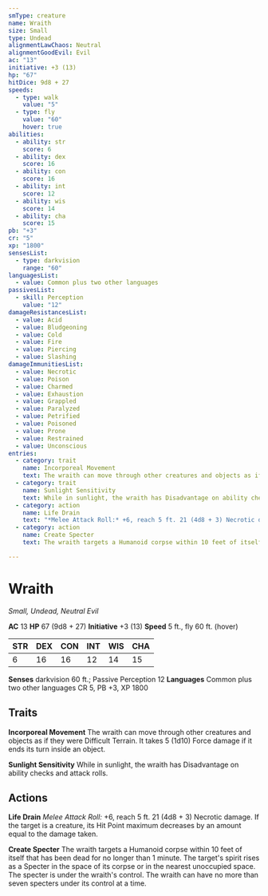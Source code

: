 ```yaml
---
smType: creature
name: Wraith
size: Small
type: Undead
alignmentLawChaos: Neutral
alignmentGoodEvil: Evil
ac: "13"
initiative: +3 (13)
hp: "67"
hitDice: 9d8 + 27
speeds:
  - type: walk
    value: "5"
  - type: fly
    value: "60"
    hover: true
abilities:
  - ability: str
    score: 6
  - ability: dex
    score: 16
  - ability: con
    score: 16
  - ability: int
    score: 12
  - ability: wis
    score: 14
  - ability: cha
    score: 15
pb: "+3"
cr: "5"
xp: "1800"
sensesList:
  - type: darkvision
    range: "60"
languagesList:
  - value: Common plus two other languages
passivesList:
  - skill: Perception
    value: "12"
damageResistancesList:
  - value: Acid
  - value: Bludgeoning
  - value: Cold
  - value: Fire
  - value: Piercing
  - value: Slashing
damageImmunitiesList:
  - value: Necrotic
  - value: Poison
  - value: Charmed
  - value: Exhaustion
  - value: Grappled
  - value: Paralyzed
  - value: Petrified
  - value: Poisoned
  - value: Prone
  - value: Restrained
  - value: Unconscious
entries:
  - category: trait
    name: Incorporeal Movement
    text: The wraith can move through other creatures and objects as if they were Difficult Terrain. It takes 5 (1d10) Force damage if it ends its turn inside an object.
  - category: trait
    name: Sunlight Sensitivity
    text: While in sunlight, the wraith has Disadvantage on ability checks and attack rolls.
  - category: action
    name: Life Drain
    text: "*Melee Attack Roll:* +6, reach 5 ft. 21 (4d8 + 3) Necrotic damage. If the target is a creature, its Hit Point maximum decreases by an amount equal to the damage taken."
  - category: action
    name: Create Specter
    text: The wraith targets a Humanoid corpse within 10 feet of itself that has been dead for no longer than 1 minute. The target's spirit rises as a Specter in the space of its corpse or in the nearest unoccupied space. The specter is under the wraith's control. The wraith can have no more than seven specters under its control at a time.

---
```


# Wraith
*Small, Undead, Neutral Evil*

**AC** 13
**HP** 67 (9d8 + 27)
**Initiative** +3 (13)
**Speed** 5 ft., fly 60 ft. (hover)

| STR | DEX | CON | INT | WIS | CHA |
| --- | --- | --- | --- | --- | --- |
| 6 | 16 | 16 | 12 | 14 | 15 |

**Senses** darkvision 60 ft.; Passive Perception 12
**Languages** Common plus two other languages
CR 5, PB +3, XP 1800

## Traits

**Incorporeal Movement**
The wraith can move through other creatures and objects as if they were Difficult Terrain. It takes 5 (1d10) Force damage if it ends its turn inside an object.

**Sunlight Sensitivity**
While in sunlight, the wraith has Disadvantage on ability checks and attack rolls.

## Actions

**Life Drain**
*Melee Attack Roll:* +6, reach 5 ft. 21 (4d8 + 3) Necrotic damage. If the target is a creature, its Hit Point maximum decreases by an amount equal to the damage taken.

**Create Specter**
The wraith targets a Humanoid corpse within 10 feet of itself that has been dead for no longer than 1 minute. The target's spirit rises as a Specter in the space of its corpse or in the nearest unoccupied space. The specter is under the wraith's control. The wraith can have no more than seven specters under its control at a time.
